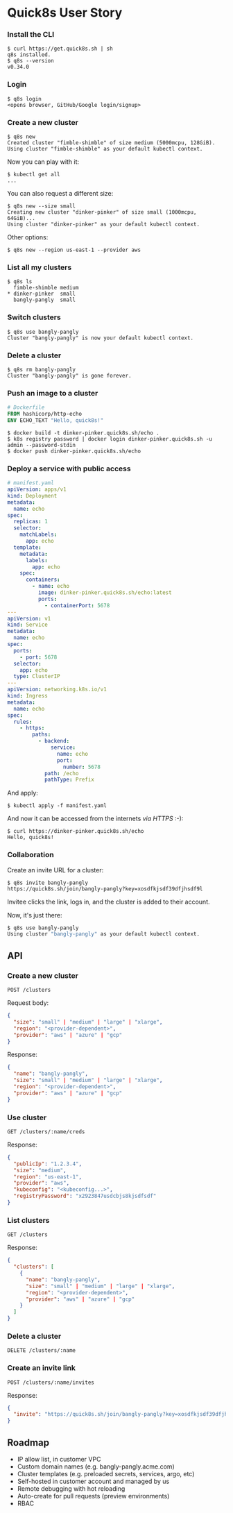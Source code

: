 # Quick8s User Story

### Install the CLI

```console
$ curl https://get.quick8s.sh | sh
q8s installed.
$ q8s --version
v0.34.0
```

### Login

```console
$ q8s login
<opens browser, GitHub/Google login/signup>
```

### Create a new cluster

```console
$ q8s new
Created cluster "fimble-shimble" of size medium (5000mcpu, 128GiB).
Using cluster "fimble-shimble" as your default kubectl context.
```

Now you can play with it:

```console
$ kubectl get all
...
```

You can also request a different size:

```console
$ q8s new --size small
Creating new cluster "dinker-pinker" of size small (1000mcpu, 64GiB)...
Using cluster "dinker-pinker" as your default kubectl context.
```

Other options:

```console
$ q8s new --region us-east-1 --provider aws
```

### List all my clusters

```console
$ q8s ls
  fimble-shimble medium
* dinker-pinker  small
  bangly-pangly  small
```

### Switch clusters

```console
$ q8s use bangly-pangly
Cluster "bangly-pangly" is now your default kubectl context.
```

### Delete a cluster

```console
$ q8s rm bangly-pangly
Cluster "bangly-pangly" is gone forever.
```

### Push an image to a cluster

```dockerfile
# Dockerfile
FROM hashicorp/http-echo
ENV ECHO_TEXT "Hello, quick8s!"
```

```console
$ docker build -t dinker-pinker.quick8s.sh/echo .
$ k8s registry password | docker login dinker-pinker.quick8s.sh -u admin --password-stdin
$ docker push dinker-pinker.quick8s.sh/echo
```

### Deploy a service with public access

```yaml
# manifest.yaml
apiVersion: apps/v1
kind: Deployment
metadata:
  name: echo
spec:
  replicas: 1
  selector:
    matchLabels:
      app: echo
  template:
    metadata:
      labels:
        app: echo
    spec:
      containers:
        - name: echo
          image: dinker-pinker.quick8s.sh/echo:latest
          ports:
            - containerPort: 5678
---
apiVersion: v1
kind: Service
metadata:
  name: echo
spec:
  ports:
    - port: 5678
  selector:
    app: echo
  type: ClusterIP
---
apiVersion: networking.k8s.io/v1
kind: Ingress
metadata:
  name: echo
spec:
  rules:
    - https:
        paths:
          - backend:
              service:
                name: echo
                port:
                  number: 5678
            path: /echo
            pathType: Prefix
```

And apply:

```console
$ kubectl apply -f manifest.yaml
```

And now it can be accessed from the internets *via HTTPS* :-):

```console
$ curl https://dinker-pinker.quick8s.sh/echo
Hello, quick8s!
```

### Collaboration

Create an invite URL for a cluster:

```console
$ q8s invite bangly-pangly
https://quick8s.sh/join/bangly-pangly?key=xosdfkjsdf39dfjhsdf9l
```

Invitee clicks the link, logs in, and the cluster is added to their account.

Now, it's just there:

```sh
$ q8s use bangly-pangly
Using cluster "bangly-pangly" as your default kubectl context.
```

## API

### Create a new cluster

```
POST /clusters
```

Request body:

```json
{
  "size": "small" | "medium" | "large" | "xlarge",
  "region": "<provider-dependent>",
  "provider": "aws" | "azure" | "gcp"
}
```

Response:

```json
{
  "name": "bangly-pangly",
  "size": "small" | "medium" | "large" | "xlarge",
  "region": "<provider-dependent>",
  "provider": "aws" | "azure" | "gcp"
}
```

### Use cluster

```
GET /clusters/:name/creds
```

Response:

```json
{
  "publicIp": "1.2.3.4",
  "size": "medium",
  "region": "us-east-1",
  "provider": "aws",
  "kubeconfig": "<kubeconfig...>",
  "registryPassword": "x2923847usdcbjs8kjsdfsdf"
}
```

### List clusters

```
GET /clusters
```

Response:

```json
{
  "clusters": [
    {
      "name": "bangly-pangly",
      "size": "small" | "medium" | "large" | "xlarge",
      "region": "<provider-dependent>",
      "provider": "aws" | "azure" | "gcp"
    }
  ]
}
```

### Delete a cluster

```
DELETE /clusters/:name
```

### Create an invite link

```
POST /clusters/:name/invites
```

Response:

```json
{
  "invite": "https://quick8s.sh/join/bangly-pangly?key=xosdfkjsdf39dfjhsdf9l"
}
```


## Roadmap

* IP allow list, in customer VPC
* Custom domain names (e.g. bangly-pangly.acme.com)
* Cluster templates (e.g. preloaded secrets, services, argo, etc)
* Self-hosted in customer account and managed by us
* Remote debugging with hot reloading
* Auto-create for pull requests (preview environments)
* RBAC
